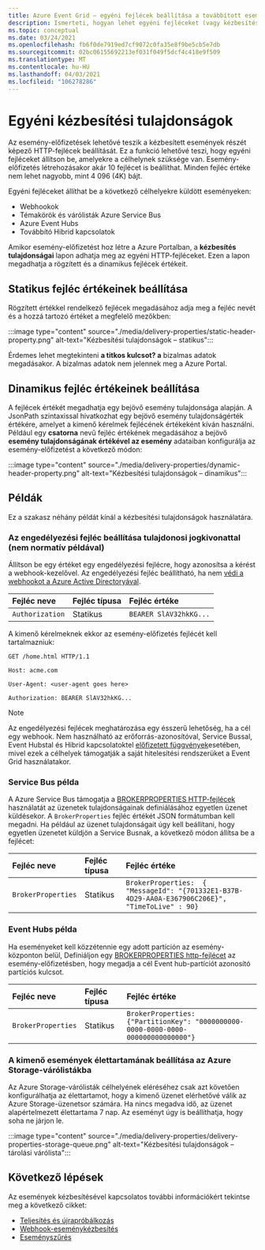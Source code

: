 ```yaml
---
title: Azure Event Grid – egyéni fejlécek beállítása a továbbított eseményeken
description: Ismerteti, hogyan lehet egyéni fejléceket (vagy kézbesítési tulajdonságokat) beállítani a kézbesített eseményekhez.
ms.topic: conceptual
ms.date: 03/24/2021
ms.openlocfilehash: fb6f0de7919ed7cf9072c0fa35e8f9be5cb5e7db
ms.sourcegitcommit: 02bc06155692213ef031f049f5dcf4c418e9f509
ms.translationtype: MT
ms.contentlocale: hu-HU
ms.lasthandoff: 04/03/2021
ms.locfileid: "106278286"
---
```

# <a name="custom-delivery-properties"></a>Egyéni kézbesítési tulajdonságok
Az esemény-előfizetések lehetővé teszik a kézbesített események részét képező HTTP-fejlécek beállítását. Ez a funkció lehetővé teszi, hogy egyéni fejléceket állítson be, amelyekre a célhelynek szüksége van. Esemény-előfizetés létrehozásakor akár 10 fejlécet is beállíthat. Minden fejléc értéke nem lehet nagyobb, mint 4 096 (4K) bájt.

Egyéni fejléceket állíthat be a következő célhelyekre küldött eseményeken:

- Webhookok
- Témakörök és várólisták Azure Service Bus
- Azure Event Hubs
- Továbbító Hibrid kapcsolatok

Amikor esemény-előfizetést hoz létre a Azure Portalban, a **kézbesítés tulajdonságai** lapon adhatja meg az egyéni HTTP-fejléceket. Ezen a lapon megadhatja a rögzített és a dinamikus fejlécek értékeit.

## <a name="setting-static-header-values"></a>Statikus fejléc értékeinek beállítása
Rögzített értékkel rendelkező fejlécek megadásához adja meg a fejléc nevét és a hozzá tartozó értéket a megfelelő mezőkben:

:::image type="content" source="./media/delivery-properties/static-header-property.png" alt-text="Kézbesítési tulajdonságok – statikus":::

Érdemes lehet megtekinteni **a titkos kulcsot? a** bizalmas adatok megadásakor. A bizalmas adatok nem jelennek meg a Azure Portal. 

## <a name="setting-dynamic-header-values"></a>Dinamikus fejléc értékeinek beállítása
A fejlécek értékét megadhatja egy bejövő esemény tulajdonsága alapján. A JsonPath szintaxissal hivatkozhat egy bejövő esemény tulajdonságérték értékére, amelyet a kimenő kérelmek fejlécének értékeként kíván használni. Például egy **csatorna** nevű fejléc értékének megadásához a bejövő **esemény tulajdonságának értékével az esemény** adataiban konfigurálja az esemény-előfizetést a következő módon:

:::image type="content" source="./media/delivery-properties/dynamic-header-property.png" alt-text="Kézbesítési tulajdonságok – dinamikus":::

## <a name="examples"></a>Példák
Ez a szakasz néhány példát kínál a kézbesítési tulajdonságok használatára.

### <a name="setting-the-authorization-header-with-a-bearer-token-non-normative-example"></a>Az engedélyezési fejléc beállítása tulajdonosi jogkivonattal (nem normatív példával)

Állítson be egy értéket egy engedélyezési fejlécre, hogy azonosítsa a kérést a webhook-kezelővel. Az engedélyezési fejléc beállítható, ha nem [védi a webhookot a Azure Active Directoryával](secure-webhook-delivery.md).

| Fejléc neve   | Fejléc típusa | Fejléc értéke |
| :--           | :--         | :--            |
|`Authorization` | Statikus | `BEARER SlAV32hkKG...`|

A kimenő kérelmeknek ekkor az esemény-előfizetés fejlécét kell tartalmazniuk:

```console
GET /home.html HTTP/1.1

Host: acme.com

User-Agent: <user-agent goes here>

Authorization: BEARER SlAV32hkKG...
```

> [!NOTE]
> Az engedélyezési fejlécek meghatározása egy ésszerű lehetőség, ha a cél egy webhook. Nem használható az erőforrás-azonosítóval, Service Bussal, Event Hubstal és Hibrid kapcsolatoktel [előfizetett függvények](/rest/api/eventgrid/eventsubscriptions/createorupdate#azurefunctioneventsubscriptiondestination)esetében, mivel ezek a célhelyek támogatják a saját hitelesítési rendszerüket a Event Grid használatakor.

### <a name="service-bus-example"></a>Service Bus példa
A Azure Service Bus támogatja a [BROKERPROPERTIES HTTP-fejlécek](/rest/api/servicebus/message-headers-and-properties#message-headers) használatát az üzenetek tulajdonságainak definiálásához egyetlen üzenet küldésekor. A `BrokerProperties` fejléc értékét JSON formátumban kell megadni. Ha például az üzenet tulajdonságait úgy kell beállítani, hogy egyetlen üzenetet küldjön a Service Busnak, a következő módon állítsa be a fejlécet:

| Fejléc neve | Fejléc típusa | Fejléc értéke |
| :-- | :-- | :-- |
|`BrokerProperties` | Statikus     | `BrokerProperties:  { "MessageId": "{701332E1-B37B-4D29-AA0A-E367906C206E}", "TimeToLive" : 90}` |


### <a name="event-hubs-example"></a>Event Hubs példa

Ha eseményeket kell közzétennie egy adott partíción az esemény-központon belül, Definiáljon egy [BROKERPROPERTIES http-fejlécet](/rest/api/eventhub/event-hubs-runtime-rest#common-headers) az esemény-előfizetésben, hogy megadja a cél Event hub-partíciót azonosító partíciós kulcsot.

| Fejléc neve | Fejléc típusa | Fejléc értéke                                  |
| :-- | :-- | :-- |
|`BrokerProperties` | Statikus | `BrokerProperties: {"PartitionKey": "0000000000-0000-0000-0000-000000000000000"}`  |


### <a name="configure-time-to-live-on-outgoing-events-to-azure-storage-queues"></a>A kimenő események élettartamának beállítása az Azure Storage-várólistákba
Az Azure Storage-várólisták célhelyének eléréséhez csak azt követően konfigurálhatja az élettartamot, hogy a kimenő üzenet elérhetővé válik az Azure Storage-üzenetsor számára. Ha nincs megadva idő, az üzenet alapértelmezett élettartama 7 nap. Az eseményt úgy is beállíthatja, hogy soha ne járjon le.

:::image type="content" source="./media/delivery-properties/delivery-properties-storage-queue.png" alt-text="Kézbesítési tulajdonságok – tárolási várólista":::

## <a name="next-steps"></a>Következő lépések
Az események kézbesítésével kapcsolatos további információkért tekintse meg a következő cikket:

- [Teljesítés és újrapróbálkozás](delivery-and-retry.md)
- [Webhook-eseménykézbesítés](webhook-event-delivery.md)
- [Eseményszűrés](event-filtering.md)
